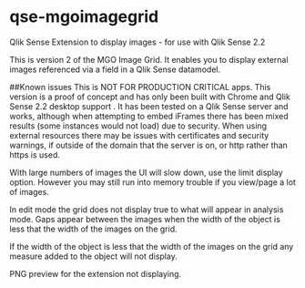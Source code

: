 # qse-mgoimagegrid
Qlik Sense Extension to display images - for use with Qlik Sense 2.2

This is version 2 of the MGO Image Grid. It enables you to display external images referenced via a field in a Qlik Sense datamodel. 





##Known issues
This is NOT FOR PRODUCTION CRITICAL apps.
This version is a proof of concept and has only been built with Chrome and Qlik Sense 2.2 desktop support .
It has been tested on a Qlik Sense server and works, although when attempting to embed iFrames there has been mixed results (some instances would not load) due to security. When using external resources there may be issues with certificates and security warnings, if outside of the domain that the server is on, or http rather than https is used.

With large numbers of images the UI will slow down, use the limit display option. However you may still run into memory trouble if you view/page a lot of images.

In edit mode the grid does not display true to what will appear in analysis mode. Gaps appear between the images when the width of the object is less that the width of the images on the grid.

If the width of the object is less that the width of the images on the grid any measure added to the object will not display.

PNG preview for the extension not displaying.


